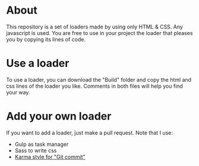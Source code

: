 # About

This repository is a set of loaders made by using only HTML & CSS. Any javascript is used. You are free to use in your project the loader that pleases you by copying its lines of code.

# Use a loader

To use a loader, you can download the "Build" folder and copy the html and css lines of the loader you like. Comments in both files will help you find your way.

# Add your own loader

If you want to add a loader, just make a pull request. Note that I use:

- Gulp as task manager
- Sass to write css
- [Karma style for "Git commit"](https://karma-runner.github.io/2.0/dev/git-commit-msg.html)